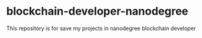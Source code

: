 # blockchain-developer-nanodegree
This repository is for save my projects in nanodegree blockchain developer
